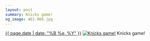 ```yaml
---
layout: post
summary: Knicks game!
og_image: 481-966.jpg
---
```


<p>
  <time><a href="/481">{{ page.date | date: "%B %e, %Y" }}</a></time>
  <a href="/481"><img src="{{ site.assets_url }}/481-483.jpg" srcset="{{ site.assets_url }}/481-966.jpg 966w, {{ site.assets_url }}/481-724.jpg 724w, {{ site.assets_url }}/481-483.jpg 483w, {{ site.assets_url }}/481-242.jpg 242w" sizes="(min-width: 700px) 50vw, calc(100vw - 2rem)" alt="Knicks game!" /></a>
  <span>Knicks game!</span>
</p>
